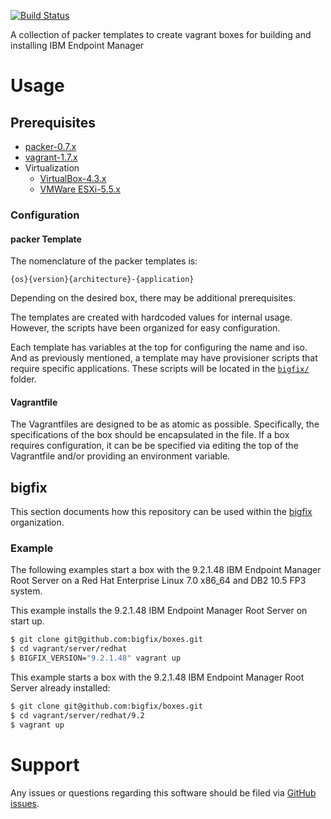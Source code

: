 [![Build Status](https://travis-ci.org/bigfix/boxes.svg?branch=master)](https://travis-ci.org/bigfix/boxes)

A collection of packer templates to create vagrant boxes for building and installing IBM Endpoint Manager

# Usage
## Prerequisites
- [packer-0.7.x](http://www.packer.io/downloads.html)
- [vagrant-1.7.x](http://www.vagrantup.com/downloads.html)
- Virtualization
	- [VirtualBox-4.3.x](https://www.virtualbox.org/wiki/Downloads)
	- [VMWare ESXi-5.5.x](http://www.vmware.com/products/esxi-and-esx/)

### Configuration
#### packer Template
The nomenclature of the packer templates is:

```
{os}{version}{architecture}-{application}
```

Depending on the desired box, there may be additional prerequisites.

The templates are created with hardcoded values for internal usage. However, the scripts have been organized for easy configuration.

Each template has variables at the top for configuring the name and iso. And as previously mentioned, a template may have provisioner scripts that require specific applications. These scripts will be located in the [`bigfix/`](bigfix/) folder.

#### Vagrantfile
The Vagrantfiles are designed to be as atomic as possible. Specifically, the specifications of the box should be encapsulated in the file. If a box requires configuration, it can be be specified via editing the top of the Vagrantfile and/or providing an environment variable.

## bigfix
This section documents how this repository can be used within the [bigfix](http://platdev.sfolab.ibm.com/) organization.

### Example
The following examples start a box with the 9.2.1.48 IBM Endpoint Manager Root Server on a Red Hat Enterprise Linux 7.0 x86_64 and DB2 10.5 FP3 system.

This example installs the 9.2.1.48 IBM Endpoint Manager Root Server on start up.

```bash
$ git clone git@github.com:bigfix/boxes.git
$ cd vagrant/server/redhat
$ BIGFIX_VERSION="9.2.1.48" vagrant up
```

This example starts a box with the 9.2.1.48 IBM Endpoint Manager Root Server already installed:

```bash
$ git clone git@github.com:bigfix/boxes.git
$ cd vagrant/server/redhat/9.2
$ vagrant up
```

# Support
Any issues or questions regarding this software should be filed via [GitHub issues](https://github.com/bigfix/boxes/issues).
